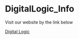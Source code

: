 # DigitalLogic_Info

Visit our website by the link below

[Digital Logic](https://zhangziqing.github.io/DigitalLogic_Info/)

